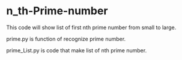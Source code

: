 # n_th-Prime-number
This code will show list of first nth prime number from small to large.

prime.py is function of recognize prime number.

prime_List.py is code that make list of nth prime number.
